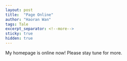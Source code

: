 ```yaml
---
layout: post
title:  "Page Online"
author: "Haoran Wan"
tags: Tale
excerpt_separator: <!--more-->
sticky: true
hidden: true
---
```


My homepage is online now! Please stay tune for more.
